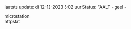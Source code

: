 laatste update: 
di 12-12-2023  3:02   uur 
Status: FAALT - geel - 
<div class="service Y">microstation</div><div class="service G">httpstat</div>